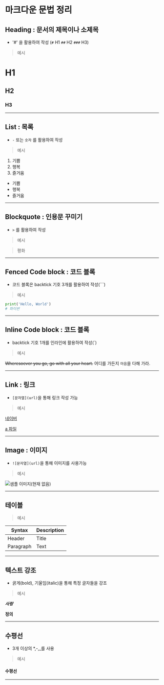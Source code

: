# 마크다운 문법 정리

## Heading : 문서의 제목이나 소제목
- '#' 을 활용하여 작성
(`#` H1
`##` H2
`###` H3)

> 예시

# H1
## H2
### H3

---
## List : 목록
- `-` 또는 `숫자` 를 활용하여 작성
> 예시
1. 기쁨
2. 행복
3. 즐거움

- 기쁨
- 행복
- 즐거움

---
## Blockquote : 인용문 꾸미기
- `>` 를 활용하여 작성
> 예시

> 평화

---
## Fenced Code block : 코드 블록
- 코드 블록은 backtick 기호 3개를 활용하여 작성(```)
> 예시
```python
print('Hello, World')
# 파이썬
```
---
## Inline Code block : 코드 블록
- backtick 기호 1개를 인라인에 활용하여 작성(`)
>예시

~~Wheresoever you go, go with all your heart.~~
어디를 가든지 `마음`을 다해 가라.

---
## Link : 링크
- `[문자열](url)`을 통해 링크 작성 가능
>예시

[네이버](https://www.naver.com/)

[a 파일](a.md)

---
## Image : 이미지
- `![문자열](url)`을 통해 이미지를 사용가능
>예시

![샘플 이미지(현재 없음)](1.png)

---

## 테이블
>예시

| Syntax | Description |
| ----------- | ----------- |
| Header | Title |
| Paragraph | Text |

---

## 텍스트 강조
- 굵게(bold), 기울임(italic)을 통해 특정 글자들을 강조
>예시

***사랑***

__정의__

---

## 수평선
- 3개 이상의 *,-,_를 사용
>예시
#### 수평선
---
